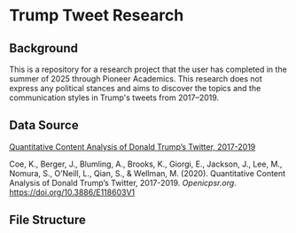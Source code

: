 # Trump Tweet Research
## Background

This is a repository for a research project that the user has completed in the summer of 2025 through Pioneer Academics. This research does not express any political stances and aims to discover the topics and the communication styles in Trump's tweets from 2017–2019.

## Data Source

[Quantitative Content Analysis of Donald Trump’s Twitter, 2017-2019](https://www.openicpsr.org/openicpsr/project/118603/version/V1/view)

Coe, K., Berger, J., Blumling, A., Brooks, K., Giorgi, E., Jackson, J., Lee, M., Nomura, S., O’Neill, L., Qian, S., & Wellman, M. (2020). Quantitative Content Analysis of Donald Trump’s Twitter, 2017-2019. *Openicpsr.org*. https://doi.org/10.3886/E118603V1

## File Structure

